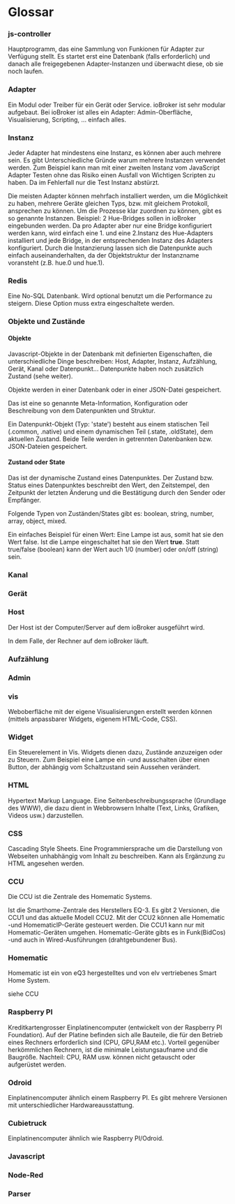 # Glossar

### js-controller
Hauptprogramm, das eine Sammlung von Funkionen für Adapter zur Verfügung stellt. 
Es startet erst eine Datenbank (falls erforderlich) und danach alle freigegebenen Adapter-Instanzen 
und überwacht diese, ob sie noch laufen.

### Adapter
Ein Modul oder Treiber für ein Gerät oder Service. ioBroker ist sehr modular aufgebaut. 
Bei ioBroker ist alles ein Adapter: Admin-Oberfläche, Visualisierung, Scripting, ... einfach alles.

### Instanz
Jeder Adapter hat mindestens eine Instanz, es können aber auch mehrere sein. Es gibt Unterschiedliche Gründe warum mehrere Instanzen verwendet werden. Zum Beispiel kann man mit einer zweiten Instanz vom JavaScript Adapter Testen ohne das Risiko einen Ausfall von Wichtigen Scripten zu haben. Da im Fehlerfall nur die Test Instanz abstürzt.

Die meisten Adapter können mehrfach installiert werden, um die Möglichkeit zu haben, mehrere Geräte gleichen Typs, bzw. mit gleichem Protokoll, ansprechen zu können. Um die Prozesse klar zuordnen zu können, gibt es so genannte Instanzen.
Beispiel: 2 Hue-Bridges sollen in ioBroker eingebunden werden. Da pro Adapter aber nur eine Bridge konfiguriert werden kann, wird einfach eine 1. und eine 2.Instanz des Hue-Adapters installiert und jede Bridge, in der entsprechenden Instanz des Adapters konfiguriert.
Durch die Instanzierung lassen sich die Datenpunkte auch einfach auseinanderhalten, da der Objektstruktur der Instanzname voransteht (z.B. hue.0 und hue.1).

### Redis
Eine No-SQL Datenbank. Wird optional benutzt um die Performance zu steigern. Diese Option muss extra eingeschaltete werden.

### Objekte und Zustände
#### Objekte
Javascript-Objekte in der Datenbank mit definierten Eigenschaften, die unterschiedliche Dinge beschreiben: 
Host, Adapter, Instanz, Aufzählung, Gerät, Kanal oder Datenpunkt... 
Datenpunkte haben noch zusätzlich Zustand (sehe weiter).

Objekte werden in einer Datenbank oder in einer JSON-Datei gespeichert.

Das ist eine so genannte Meta-Information, Konfiguration oder Beschreibung von dem Datenpunkten und Struktur. 

Ein Datenpunkt-Objekt (Typ: 'state') besteht aus einem statischen Teil (.common, .native) 
und einem dynamischen Teil (.state, .oldState), dem aktuellen Zustand. Beide Teile werden in getrennten Datenbanken bzw. JSON-Dateien gespeichert.

#### Zustand oder State
Das ist der dynamische Zustand eines Datenpunktes. Der Zustand bzw. Status eines Datenpunktes beschreibt den Wert, den Zeitstempel, den Zeitpunkt der letzten Änderung und die Bestätigung durch den Sender oder Empfänger. 

Folgende Typen von Zuständen/States gibt es: boolean, string, number, array, object, mixed. 

Ein einfaches Beispiel für einen Wert: Eine Lampe ist aus, somit hat sie den Wert false. 
Ist die Lampe eingeschaltet hat sie den Wert **true**. Statt true/false (boolean) kann der Wert auch 1/0 (number) oder on/off (string) sein.

### Kanal

### Gerät

### Host
Der Host ist der Computer/Server auf dem ioBroker ausgeführt wird.

In dem Falle, der Rechner auf dem ioBroker läuft.

### Aufzählung

### Admin

### vis

Weboberfläche mit der eigene Visualisierungen erstellt werden können (mittels anpassbarer Widgets, eigenem HTML-Code, CSS).

### Widget

Ein Steuerelement in Vis. Widgets dienen dazu, Zustände anzuzeigen oder zu Steuern. Zum Beispiel eine Lampe ein -und ausschalten über einen Button, der abhängig vom Schaltzustand sein Aussehen verändert.

### HTML

Hypertext Markup Language. Eine Seitenbeschreibungssprache (Grundlage des WWW), die dazu dient in Webbrowsern Inhalte (Text, Links, Grafiken, Videos usw.) darzustellen.

### CSS

Cascading Style Sheets. Eine Programmiersprache um die Darstellung von Webseiten unhabhängig vom Inhalt zu beschreiben. Kann als Ergänzung zu HTML angesehen werden. 

### CCU
Die CCU ist die Zentrale des Homematic Systems.

Ist die Smarthome-Zentrale des Herstellers EQ-3. Es gibt 2 Versionen, die CCU1 und das aktuelle Modell CCU2.
Mit der CCU2 können alle Homematic -und HomematicIP-Geräte gesteuert werden. Die CCU1 kann nur mit Homematic-Geräten umgehen.
Homematic-Geräte gibts es in Funk(BidCos) -und auch in Wired-Ausführungen (drahtgebundener Bus).

### Homematic
Homematic ist ein von eQ3 hergestelltes und von elv vertriebenes Smart Home System.

siehe CCU

### Raspberry PI

Kreditkartengrosser Einplatinencomputer (entwickelt von der Raspberry PI Foundation). Auf der Platine befinden sich alle Bauteile, die für den Betrieb eines Rechners erforderlich sind (CPU, GPU,RAM etc.). Vorteil gegenüber herkömmlichen Rechnern, ist die minimale Leistungsaufname und die Baugröße. Nachteil: CPU, RAM usw. können nicht getauscht oder aufgerüstet werden. 

### Odroid

Einplatinencomputer ähnlich einem Raspberry PI. Es gibt mehrere Versionen mit unterschiedlicher Hardwareausstattung.

### Cubietruck

Einplatinencomputer ähnlich wie Raspberry PI/Odroid.

### Javascript

### Node-Red

### Parser
